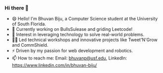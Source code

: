 ### Hi there 👋

<!--
**Bhuvan279/Bhuvan279** is a ✨ _special_ ✨ repository because its `README.md` (this file) appears on your GitHub profile.

Here are some ideas to get you started:

- 🔭 I’m currently working on ...
- 🌱 I’m currently learning ...
- 👯 I’m looking to collaborate on ...
- 🤔 I’m looking for help with ...
- 💬 Ask me about ...
- 📫 How to reach me: ...
- 😄 Pronouns: ...
- ⚡ Fun fact: ...
-->

- 😄 Hello! I'm Bhuvan Biju, a Computer Science student at the University of South Florida.
- 🌱 Currently working on BullsSulease and griding Leetcode!
- 🔭 Interest in leveraging technology to solve real-world problems.
- 👨‍🏫 Led technical workshops and innovative projects like Tweet'N'Grow and CommShield.
- ⚡ Driven by my passion for web development and robotics.
- 📫 How to reach me: Email: bhuvanp@usf.edu, LinkedIn: https://www.linkedin.com/in/bhuvan-biju/








